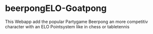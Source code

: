 # beerpongELO-Goatpong
This Webapp add the popular Partygame Beerpong an more competitiv character with an ELO Pointsystem like in chess or tabletennis
